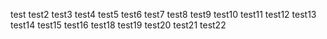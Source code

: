 test
test2
test3
test4
test5
test6
test7
test8
test9
test10
test11
test12
test13
test14
test15
test16
test18
test19
test20
test21
test22
